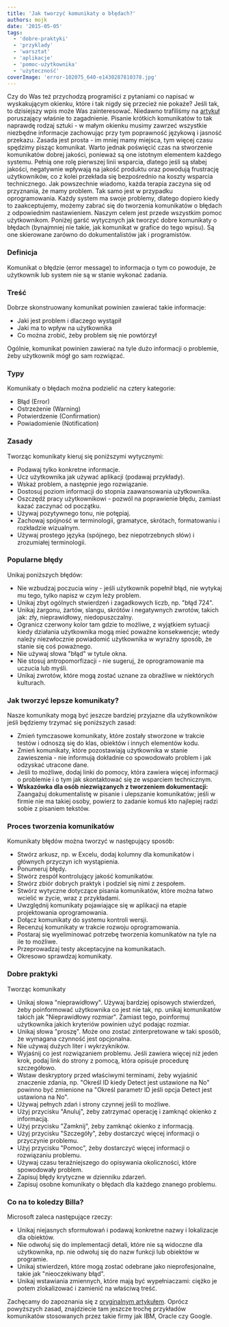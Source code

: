 ```yaml
---
title: 'Jak tworzyć komunikaty o błędach?'
authors: mojk
date: '2015-05-05'
tags:
  - 'dobre-praktyki'
  - 'przyklady'
  - 'warsztat'
  - 'aplikacje'
  - 'pomoc-użytkownika'
  - 'użyteczność'
coverImage: 'error-102075_640-e1430287810378.jpg'
---
```


Czy do Was też przychodzą programiści z pytaniami co napisać w wyskakującym
okienku, które i tak nigdy się przecież nie pokaże? Jeśli tak, to dzisiejszy
wpis może Was zainteresować. Niedawno trafiliśmy na
[artykuł](http://www.ihearttechnicalwriting.com/write-error-messages/)
poruszający właśnie to zagadnienie. Pisanie krótkich komunikatów to tak naprawdę
rodzaj sztuki - w małym okienku musimy zawrzeć wszystkie niezbędne informacje
zachowując przy tym poprawność językową i jasność przekazu. Zasada jest prosta -
im mniej mamy miejsca, tym więcej czasu spędzimy pisząc komunikat. Warto jednak
poświęcić czas na stworzenie komunikatów dobrej jakości, ponieważ są one
istotnym elementem każdego systemu. Pełnią one rolę pierwszej linii wsparcia,
dlatego jeśli są słabej jakości, negatywnie wpływają na jakość produktu oraz
powodują frustrację użytkowników, co z kolei przekłada się bezpośrednio na
koszty wsparcia technicznego. Jak powszechnie wiadomo, każda terapia zaczyna się
od przyznania, że mamy problem. Tak samo jest w przypadku oprogramowania. Każdy
system ma swoje problemy, dlatego dopiero kiedy to zaakceptujemy, możemy zabrać
się do tworzenia komunikatów o błędach z odpowiednim nastawieniem. Naszym celem
jest przede wszystkim pomoc użytkownikom. Poniżej garść wytycznych jak tworzyć
dobre komunikaty o błędach (bynajmniej nie takie, jak komunikat w grafice do
tego wpisu). Są one skierowane zarówno do dokumentalistów jak i programistów.

<!--truncate-->

### Definicja

Komunikat o błędzie (error message) to informacja o tym co powoduje, że
użytkownik lub system nie są w stanie wykonać zadania.

### Treść

Dobrze skonstruowany komunikat powinien zawierać takie informacje:

- Jaki jest problem i dlaczego wystąpił
- Jaki ma to wpływ na użytkownika
- Co można zrobić, żeby problem się nie powtórzył

Ogólnie, komunikat powinien zawierać na tyle dużo informacji o problemie, żeby
użytkownik mógł go sam rozwiązać.

### Typy

Komunikaty o błędach można podzielić na cztery kategorie:

- Błąd (Error)
- Ostrzeżenie (Warning)
- Potwierdzenie (Confirmation)
- Powiadomienie (Notification)

### Zasady

Tworząc komunikaty kieruj się poniższymi wytycznymi:

- Podawaj tylko konkretne informacje.
- Ucz użytkownika jak używać aplikacji (podawaj przykłady).
- Wskaż problem, a następnie jego rozwiązanie.
- Dostosuj poziom informacji do stopnia zaawansowania użytkownika.
- Oszczędź pracy użytkownikowi - pozwól na poprawienie błędu, zamiast kazać
  zaczynać od początku.
- Używaj pozytywnego tonu, nie potępiaj.
- Zachowaj spójność w terminologii, gramatyce, skrótach, formatowaniu i
  rozkładzie wizualnym.
- Używaj prostego języka (spójnego, bez niepotrzebnych słów) i zrozumiałej
  terminologii.

### Popularne błędy

Unikaj poniższych błędów:

- Nie wzbudzaj poczucia winy - jeśli użytkownik popełnił błąd, nie wytykaj mu
  tego, tylko napisz w czym leży problem.
- Unikaj zbyt ogólnych stwierdzeń i zagadkowych liczb, np. "błąd 724".
- Unikaj żargonu, żartów, slangu, skrótów i negatywnych zwrotów, takich jak:
  zły, nieprawidłowy, niedopuszczalny.
- Ogranicz czerwony kolor tam gdzie to możliwe, z wyjątkiem sytuacji kiedy
  działania użytkownika mogą mieć poważne konsekwencje; wtedy należy
  niezwłocznie powiadomić użytkownika w wyraźny sposób, że stanie się coś
  poważnego.
- Nie używaj słowa "błąd" w tytule okna.
- Nie stosuj antropomorfizacji - nie sugeruj, że oprogramowanie ma uczucia lub
  myśli.
- Unikaj zwrotów, które mogą zostać uznane za obraźliwe w niektórych kulturach.

### Jak tworzyć lepsze komunikaty?

Nasze komunikaty mogą być jeszcze bardziej przyjazne dla użytkowników jeśli
będziemy trzymać się poniższych zasad:

- Zmień tymczasowe komunikaty, które zostały stworzone w trakcie testów i
  odnoszą się do klas, obiektów i innych elementów kodu.
- Zmień komunikaty, które pozostawiają użytkownika w stanie zawieszenia - nie
  informują dokładnie co spowodowało problem i jak odzyskać utracone dane.
- Jeśli to możliwe, dodaj linki do pomocy, która zawiera więcej informacji o
  problemie i o tym jak skontaktować się ze wsparciem technicznym.
- **Wskazówka dla osób niezwiązanych z tworzeniem dokumentacji:** Zaangażuj
  dokumentalistę w pisanie i ulepszanie komunikatów; jeśli w firmie nie ma
  takiej osoby, powierz to zadanie komuś kto najlepiej radzi sobie z pisaniem
  tekstów.

### Proces tworzenia komunikatów

Komunikaty błędów można tworzyć w następujący sposób:

- Stwórz arkusz, np. w Excelu, dodaj kolumny dla komunikatów i głównych przyczyn
  ich wystąpienia.
- Ponumeruj błędy.
- Stwórz zespół kontrolujący jakość komunikatów.
- Stwórz zbiór dobrych praktyk i podziel się nimi z zespołem.
- Stwórz wytyczne dotyczące pisania komunikatów, które można łatwo wcielić w
  życie, wraz z przykładami.
- Uwzględnij komunikaty pojawiające się w aplikacji na etapie projektowania
  oprogramowania.
- Dołącz komunikaty do systemu kontroli wersji.
- Recenzuj komunikaty w trakcie rozwoju oprogramowania.
- Postaraj się wyeliminować potrzebę tworzenia komunikatów na tyle na ile to
  możliwe.
- Przeprowadzaj testy akceptacyjne na komunikatach.
- Okresowo sprawdzaj komunikaty.

### Dobre praktyki

Tworząc komunikaty

- Unikaj słowa "nieprawidłowy". Używaj bardziej opisowych stwierdzeń, żeby
  poinformować użytkownika co jest nie tak, np. unikaj komunikatów takich jak
  "Nieprawidłowy rozmiar". Zamiast tego, poinformuj użytkownika jakich kryteriów
  powinien użyć podając rozmiar.
- Unikaj słowa "proszę". Może ono zostać zinterpretowane w taki sposób, że
  wymagana czynność jest opcjonalna.
- Nie używaj dużych liter i wykrzykników.
- Wyjaśnij co jest rozwiązaniem problemu. Jeśli zawiera więcej niż jeden krok,
  podaj link do strony z pomocą, która opisuje procedurę szczegółowo.
- Wstaw deskryptory przed właściwymi terminami, żeby wyjaśnić znaczenie zdania,
  np. "Określ ID kiedy Detect jest ustawione na No" powinno być zmienione na
  "Określ parametr ID jeśli opcja Detect jest ustawiona na No".
- Używaj pełnych zdań i strony czynnej jeśli to możliwe.
- Użyj przycisku "Anuluj", żeby zatrzymać operację i zamknąć okienko z
  informacją.
- Użyj przycisku "Zamknij", żeby zamknąć okienko z informacją.
- Użyj przycisku "Szczegóły", żeby dostarczyć więcej informacji o przyczynie
  problemu.
- Użyj przycisku "Pomoc", żeby dostarczyć więcej informacji o rozwiązaniu
  problemu.
- Używaj czasu teraźniejszego do opisywania okoliczności, które spowodowały
  problem.
- Zapisuj błędy krytyczne w dzienniku zdarzeń.
- Zapisuj osobne komunikaty o błędach dla każdego znanego problemu.

### Co na to koledzy Billa?

Microsoft zaleca następujące rzeczy:

- Unikaj niejasnych sformułowań i podawaj konkretne nazwy i lokalizacje dla
  obiektów.
- Nie odwołuj się do implementacji detali, które nie są widoczne dla
  użytkownika, np. nie odwołuj się do nazw funkcji lub obiektów w programie.
- Unikaj stwierdzeń, które mogą zostać odebrane jako nieprofesjonalne, takie jak
  "nieoczekiwany błąd".
- Unikaj wstawiania zmiennych, które mają być wypełniaczami: ciężko je potem
  zlokalizować i zamienić na właściwą treść.

Zachęcamy do zapoznania się z
[oryginalnym artykułem](http://www.ihearttechnicalwriting.com/write-error-messages/).
Oprócz powyższych zasad, znajdziecie tam jeszcze trochę przykładów komunikatów
stosowanych przez takie firmy jak IBM, Oracle czy Google.
